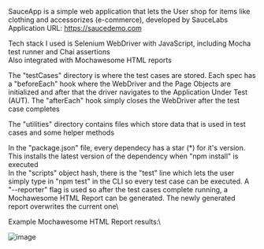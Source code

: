 SauceApp is a simple web application that lets the User shop for items like clothing and accessorizes (e-commerce), developed by SauceLabs\
Application URL: https://saucedemo.com

Tech stack I used is Selenium WebDriver with JavaScript, including Mocha test runner and Chai assertions\
Also integrated with Mochawesome HTML reports

The "testCases" directory is where the test cases are stored. Each spec has a "beforeEach" hook where the WebDriver and the Page Objects are initialized and after that the driver navigates to the Application Under Test (AUT). The "afterEach" hook simply closes the WebDriver after the test case completes

The "utilities" directory contains files which store data that is used in test cases and some helper methods

In the "package.json" file, every dependecy has a star (*) for it's version. This installs the latest version of the dependency when "npm install" is executed\
In the "scripts" object hash, there is the "test" line which lets the user simply type in "npm test" in the CLI so every test case can be executed. A "--reporter" flag is used so after the test cases complete running, a Mochawesome HTML Report can be generated. The newly generated report overwrites the current one\

Example Mochawesome HTML Report results:\

![image](https://user-images.githubusercontent.com/63027446/202567199-f0f245cf-344a-4bab-8d61-6687116b0cee.png)
